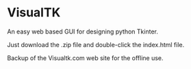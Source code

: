 # VisualTK
An easy web based GUI for designing python Tkinter.

Just download the .zip file and double-click the index.html file.

Backup of the Visualtk.com web site for the offline use.


